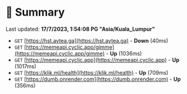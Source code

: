 # 📖 Summary
Last updated: **17/7/2023, 1:54:08 PG "Asia/Kuala_Lumpur"**

- `GET` [https://hst.aytea.ga](https://hst.aytea.ga) - **Down** (40ms)
- `GET` [https://memeapi.cyclic.app/gimme](https://memeapi.cyclic.app/gimme) - **Up** (1036ms)
- `GET` [https://memeapi.cyclic.app](https://memeapi.cyclic.app) - **Up** (1017ms)
- `GET` [https://klik.ml/health](https://klik.ml/health) - **Up** (709ms)
- `GET` [https://dumb.onrender.com](https://dumb.onrender.com) - **Up** (356ms)
